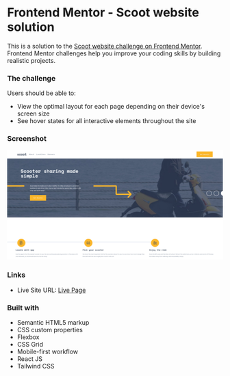 # Frontend Mentor - Scoot website solution

This is a solution to the [Scoot website challenge on Frontend Mentor](https://www.frontendmentor.io/challenges/scoot-multipage-website-N76alNPRJ). Frontend Mentor challenges help you improve your coding skills by building realistic projects. 

### The challenge

Users should be able to:

- View the optimal layout for each page depending on their device's screen size
- See hover states for all interactive elements throughout the site

### Screenshot

![](./Screenshot.png)


### Links

- Live Site URL: [Live Page](https://thignvs.github.io/scoot-multipage-website/)


### Built with

- Semantic HTML5 markup
- CSS custom properties
- Flexbox
- CSS Grid
- Mobile-first workflow
- React JS
- Tailwind CSS
